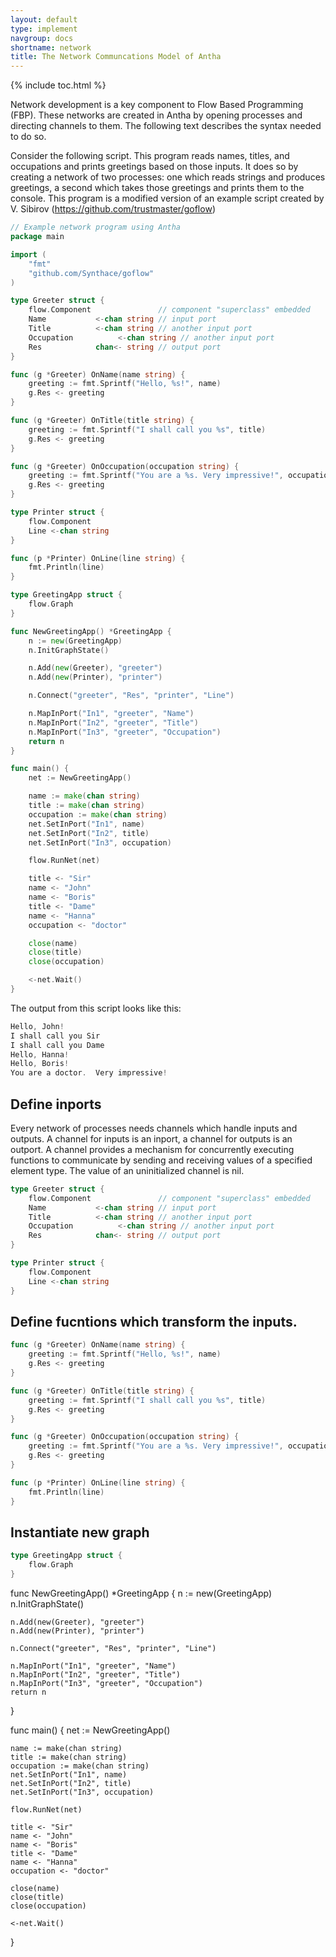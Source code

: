 ```yaml
---
layout: default
type: implement
navgroup: docs
shortname: network
title: The Network Communcations Model of Antha
---
```

{% include toc.html %}

Network development is a key component to Flow Based Programming (FBP).  These networks are created in Antha by opening processes and directing channels to them.  The following text describes the syntax needed to do so.

Consider the following script. This program reads names, titles, and occupations and prints greetings based on those inputs.  It does so by creating a network of two processes: one which reads strings and produces greetings, a second which takes those greetings and prints them to the console. This program is a modified version of an example script created by V. Sibirov (https://github.com/trustmaster/goflow)

```go
// Example network program using Antha
package main

import (
    "fmt"
    "github.com/Synthace/goflow"
)

type Greeter struct {
    flow.Component               // component "superclass" embedded
    Name           <-chan string // input port
    Title          <-chan string // another input port
    Occupation          <-chan string // another input port
    Res            chan<- string // output port
}

func (g *Greeter) OnName(name string) {
    greeting := fmt.Sprintf("Hello, %s!", name)
    g.Res <- greeting
}

func (g *Greeter) OnTitle(title string) {
    greeting := fmt.Sprintf("I shall call you %s", title)
    g.Res <- greeting
}

func (g *Greeter) OnOccupation(occupation string) {
    greeting := fmt.Sprintf("You are a %s. Very impressive!", occupation)
    g.Res <- greeting
}

type Printer struct {
    flow.Component
    Line <-chan string
}

func (p *Printer) OnLine(line string) {
    fmt.Println(line)
}

type GreetingApp struct {
    flow.Graph
}

func NewGreetingApp() *GreetingApp {
    n := new(GreetingApp)
    n.InitGraphState()

    n.Add(new(Greeter), "greeter")
    n.Add(new(Printer), "printer")

    n.Connect("greeter", "Res", "printer", "Line")

    n.MapInPort("In1", "greeter", "Name")
    n.MapInPort("In2", "greeter", "Title")
    n.MapInPort("In3", "greeter", "Occupation")
    return n
}

func main() {
    net := NewGreetingApp()

    name := make(chan string)
    title := make(chan string)
    occupation := make(chan string)
    net.SetInPort("In1", name)
    net.SetInPort("In2", title)
    net.SetInPort("In3", occupation)

    flow.RunNet(net)

    title <- "Sir"
    name <- "John"
    name <- "Boris"
    title <- "Dame"
    name <- "Hanna"
	occupation <- "doctor"

    close(name)
	close(title)
	close(occupation)

    <-net.Wait()
}
```

The output from this script looks like this:
```go
Hello, John!
I shall call you Sir
I shall call you Dame
Hello, Hanna!
Hello, Boris!
You are a doctor.  Very impressive!
```

## Define inports

Every network of processes needs channels which handle inputs and outputs. A channel for inputs is an inport, a channel for outputs is an outport. A channel provides a mechanism for concurrently executing functions to communicate by sending and receiving values of a specified element type. The value of an uninitialized channel is nil.

```go
type Greeter struct {
    flow.Component               // component "superclass" embedded
    Name           <-chan string // input port
    Title          <-chan string // another input port
    Occupation          <-chan string // another input port
    Res            chan<- string // output port
}
```

```go
type Printer struct {
    flow.Component
    Line <-chan string
}
```

## Define fucntions which transform the inputs.

```go
func (g *Greeter) OnName(name string) {
    greeting := fmt.Sprintf("Hello, %s!", name)
    g.Res <- greeting
}

func (g *Greeter) OnTitle(title string) {
    greeting := fmt.Sprintf("I shall call you %s", title)
    g.Res <- greeting
}

func (g *Greeter) OnOccupation(occupation string) {
    greeting := fmt.Sprintf("You are a %s. Very impressive!", occupation)
    g.Res <- greeting
}
```

```go
func (p *Printer) OnLine(line string) {
    fmt.Println(line)
}
```

## Instantiate  new graph

```go
type GreetingApp struct {
    flow.Graph
}
```

func NewGreetingApp() *GreetingApp {
    n := new(GreetingApp)
    n.InitGraphState()

    n.Add(new(Greeter), "greeter")
    n.Add(new(Printer), "printer")

    n.Connect("greeter", "Res", "printer", "Line")

    n.MapInPort("In1", "greeter", "Name")
    n.MapInPort("In2", "greeter", "Title")
    n.MapInPort("In3", "greeter", "Occupation")
    return n
}

func main() {
    net := NewGreetingApp()

    name := make(chan string)
    title := make(chan string)
    occupation := make(chan string)
    net.SetInPort("In1", name)
    net.SetInPort("In2", title)
    net.SetInPort("In3", occupation)

    flow.RunNet(net)

    title <- "Sir"
    name <- "John"
    name <- "Boris"
    title <- "Dame"
    name <- "Hanna"
	occupation <- "doctor"

    close(name)
	close(title)
	close(occupation)

    <-net.Wait()
}
